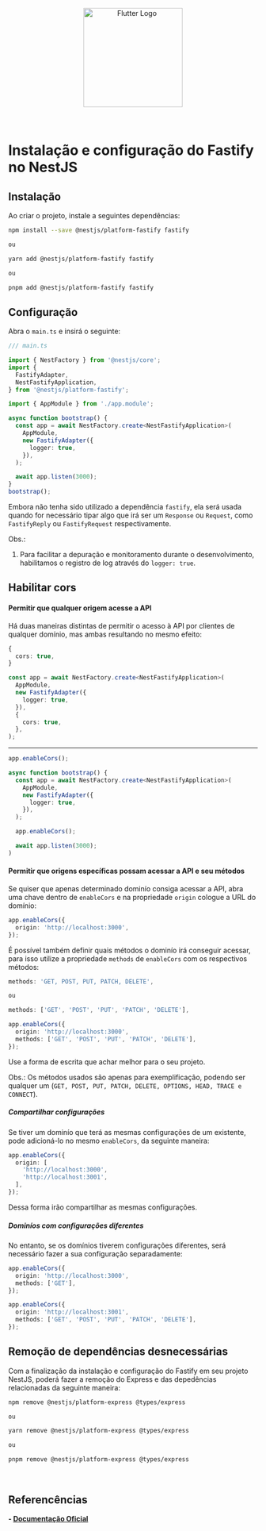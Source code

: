 <p align="center">
    <image src="../images/fastify-logo.png" height="200px"alt="Flutter Logo" />
</p>

</br>

# Instalação e configuração do Fastify no NestJS

## Instalação

Ao criar o projeto, instale a seguintes dependências:

```bash
npm install --save @nestjs/platform-fastify fastify

ou

yarn add @nestjs/platform-fastify fastify

ou

pnpm add @nestjs/platform-fastify fastify
```

## Configuração

Abra o `main.ts` e insirá o seguinte:

```typescript
/// main.ts

import { NestFactory } from '@nestjs/core';
import {
  FastifyAdapter,
  NestFastifyApplication,
} from '@nestjs/platform-fastify';

import { AppModule } from './app.module';

async function bootstrap() {
  const app = await NestFactory.create<NestFastifyApplication>(
    AppModule,
    new FastifyAdapter({
      logger: true,
    }),
  );

  await app.listen(3000);
}
bootstrap();
```

Embora não tenha sido utilizado a dependência `fastify`, ela será usada quando for necessário tipar algo que irá ser um `Response` ou `Request`, como `FastifyReply` ou `FastifyRequest` respectivamente.

Obs.:

1. Para facilitar a depuração e monitoramento durante o desenvolvimento, habilitamos o registro de log através do `logger: true`.

## Habilitar cors

#### Permitir que qualquer origem acesse a API

Há duas maneiras distintas de permitir o acesso à API por clientes de qualquer domínio, mas ambas resultando no mesmo efeito:

```typescript
{
  cors: true,
}
```

```typescript
const app = await NestFactory.create<NestFastifyApplication>(
  AppModule,
  new FastifyAdapter({
    logger: true,
  }),
  {
    cors: true,
  },
);
```

<hr></hr>

```typescript
app.enableCors();
```

```typescript
async function bootstrap() {
  const app = await NestFactory.create<NestFastifyApplication>(
    AppModule,
    new FastifyAdapter({
      logger: true,
    }),
  );

  app.enableCors();

  await app.listen(3000);
)
```

#### Permitir que origens específicas possam acessar a API e seu métodos

Se quiser que apenas determinado dominío consiga acessar a API, abra uma chave dentro de `enableCors` e na propriedade `origin` cologue a URL do domínio:

```typescript
app.enableCors({
  origin: 'http://localhost:3000',
});
```

É possível também definir quais métodos o dominío irá conseguir acessar, para isso utilize a propriedade `methods` de `enableCors` com os respectivos métodos:

```typescript
methods: 'GET, POST, PUT, PATCH, DELETE',

ou

methods: ['GET', 'POST', 'PUT', 'PATCH', 'DELETE'],
```

```typescript
app.enableCors({
  origin: 'http://localhost:3000',
  methods: ['GET', 'POST', 'PUT', 'PATCH', 'DELETE'],
});
```

Use a forma de escrita que achar melhor para o seu projeto.

Obs.: Os métodos usados são apenas para exemplificação, podendo ser qualquer um (`GET, POST, PUT, PATCH, DELETE, OPTIONS, HEAD, TRACE e CONNECT`).

##### Compartilhar configurações

Se tiver um dominío que terá as mesmas configurações de um existente, pode adicioná-lo no mesmo `enableCors`, da seguinte maneira:

```typescript
app.enableCors({
  origin: [
    'http://localhost:3000',
    'http://localhost:3001',
  ],
});
```

Dessa forma irão compartilhar as mesmas configurações.

##### Dominíos com configurações diferentes

No entanto, se os domínios tiverem configurações diferentes, será necessário fazer a sua configuração separadamente:

```typescript
app.enableCors({
  origin: 'http://localhost:3000',
  methods: ['GET'],
});

app.enableCors({
  origin: 'http://localhost:3001',
  methods: ['GET', 'POST', 'PUT', 'PATCH', 'DELETE'],
});
```

## Remoção de dependências desnecessárias

Com a finalização da instalação e configuração do Fastify em seu projeto NestJS, poderá fazer a remoção do Express e das depedências relacionadas da seguinte maneira:

```bash
npm remove @nestjs/platform-express @types/express

ou

yarn remove @nestjs/platform-express @types/express

ou

pnpm remove @nestjs/platform-express @types/express
```

</br>

## Referencências

<b>- [Documentação Oficial](https://docs.nestjs.com/techniques/performance)</b>
